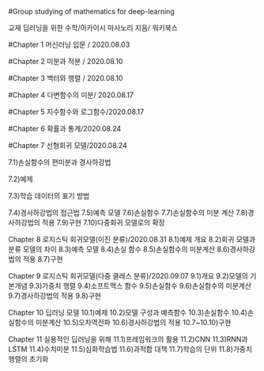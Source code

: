 #Group studying of mathematics for deep-learning 

교재 딥러닝을 위한 수학/아카이시 마사노리 지음/ 워키북스 

#Chapter 1 머신러닝 입문 / 2020.08.03

#Chapter 2 미분과 적분 / 2020.08.10

#Chapter 3 백터와 행렬 / 2020.08.10

#Chapter 4 다변함수의 미분/ 2020.08.17

#Chapter 5 지수함수와 로그함수/2020.08.17

#Chapter 6 확률과 통계/2020.08.24

#Chapter 7 선형회귀 모델/2020.08.24

7.1)손실함수의 편미분과 경사하강법

7.2)예제

7.3)학습 데이터의 표기 방법

7.4)경사하강법의 접근법
7.5)예측 모델
7.6)손실함수
7.7)손실함수의 미분 계산
7.8)경사하강법의 적용
7.9)구현
7.10)다중회귀 모델로의 확장

Chapter 8 로지스틱 회귀모델(이진 분류)/2020.08.31
8.1)예제 개요
8.2)회귀 모델과 분류 모델의 차이
8.3)예측 모델
8.4)손실 함수 
8.5)손실함수의 미분계산
8.6)경사하강법의 적용 
8.7)구현

Chapter 9 로지스틱 회귀모델(다중 클래스 분류)/2020.09.07
9.1)개요
9.2)모델의 기본개념
9.3)가중치 행렬
9.4)소프트맥스 함수
9.5)손실함수
9.6)손실함수의 미분계산
9.7)경사하강법의 적용
9.8)구현

Chapter 10 딥러닝 모델
10.1)예제
10.2)모델 구성과 예측함수
10.3)손실함수
10.4)손실함수의 미분계산
10.5)오차역전파
10.6)경사하강법의 적용
10.7~10.10)구현

Chapter 11 실용적인 딥러닝을 위해 
11.1)프레임워크의 활용
11.2)CNN
11.3)RNN과 LSTM
11.4)수치미분
11.5)심화학습법
11.6)과적합 대책
11.7)학습의 단위
11.8)가중치 행렬의 초기화
